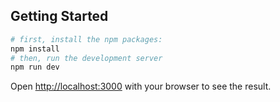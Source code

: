 ## Getting Started

```bash
# first, install the npm packages:
npm install
# then, run the development server
npm run dev
```

Open [http://localhost:3000](http://localhost:3000) with your browser to see the result.
